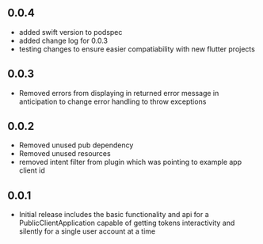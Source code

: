 ## 0.0.4
* added swift version to podspec
* added change log for 0.0.3
* testing changes to ensure easier compatiability with new flutter projects
## 0.0.3
* Removed errors from displaying in returned error message in anticipation to change error handling to throw exceptions

## 0.0.2

* Removed unused pub dependency
* Removed unused resources
* removed intent filter from plugin which was pointing to example app client id

## 0.0.1

* Initial release includes the basic functionality and api for a PublicClientApplication capable of getting tokens interactivity and silently for a single user account at a time
